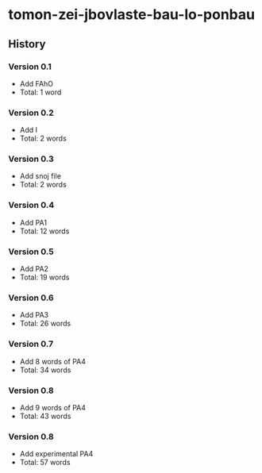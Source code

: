 # tomon-zei-jbovlaste-bau-lo-ponbau

## History

### Version 0.1

- Add FAhO
- Total: 1 word

### Version 0.2

- Add I
- Total: 2 words

### Version 0.3

- Add snoj file
- Total: 2 words

### Version 0.4

- Add PA1
- Total: 12 words

### Version 0.5

- Add PA2
- Total: 19 words

### Version 0.6

- Add PA3
- Total: 26 words

### Version 0.7

- Add 8 words of PA4
- Total: 34 words

### Version 0.8

- Add 9 words of PA4
- Total: 43 words

### Version 0.8

- Add experimental PA4
- Total: 57 words
